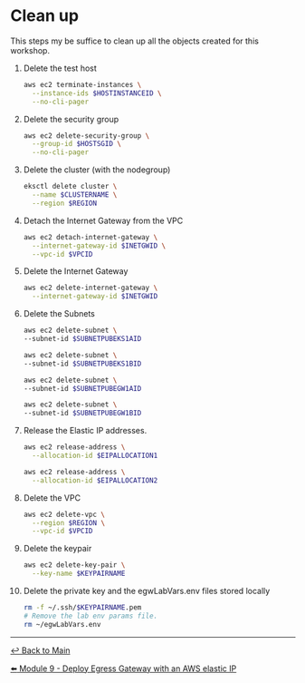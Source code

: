 # Clean up

This steps my be suffice to clean up all the objects created for this workshop.

1. Delete the test host

   ```bash
   aws ec2 terminate-instances \
     --instance-ids $HOSTINSTANCEID \
     --no-cli-pager
   ```

2. Delete the security group

   ```bash
   aws ec2 delete-security-group \
     --group-id $HOSTSGID \
     --no-cli-pager 
   ```

3. Delete the cluster (with the nodegroup)

   ```bash
   eksctl delete cluster \
     --name $CLUSTERNAME \
     --region $REGION
   ```

4. Detach the Internet Gateway from the VPC

   ```bash
   aws ec2 detach-internet-gateway \
     --internet-gateway-id $INETGWID \
     --vpc-id $VPCID 
   ```

5. Delete the Internet Gateway

   ```bash
   aws ec2 delete-internet-gateway \
     --internet-gateway-id $INETGWID
   ```

6. Delete the Subnets

   ```bash
   aws ec2 delete-subnet \
   --subnet-id $SUBNETPUBEKS1AID
   
   aws ec2 delete-subnet \
   --subnet-id $SUBNETPUBEKS1BID
   
   aws ec2 delete-subnet \
   --subnet-id $SUBNETPUBEGW1AID
   
   aws ec2 delete-subnet \
   --subnet-id $SUBNETPUBEGW1BID
   ```

7. Release the Elastic IP addresses.

   ```bash
   aws ec2 release-address \
     --allocation-id $EIPALLOCATION1

   aws ec2 release-address \
     --allocation-id $EIPALLOCATION2
   ```


8. Delete the VPC
   
   ```bash
   aws ec2 delete-vpc \
     --region $REGION \
     --vpc-id $VPCID 
   ```

9. Delete the keypair

   ```bash
   aws ec2 delete-key-pair \
     --key-name $KEYPAIRNAME
   ```

10. Delete the private key and the egwLabVars.env files stored locally

    ```bash
    rm -f ~/.ssh/$KEYPAIRNAME.pem
    # Remove the lab env params file.
    rm ~/egwLabVars.env
    ```

---

[:leftwards_arrow_with_hook: Back to Main](/README.md) <br>

[:arrow_left: Module 9 - Deploy Egress Gateway with an AWS elastic IP](/modules/module-9-egw-elastic-ip.md)

